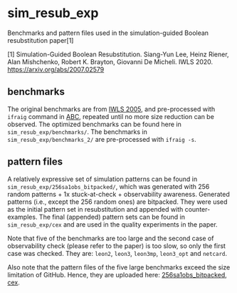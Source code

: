 # sim_resub_exp
 Benchmarks and pattern files used in the simulation-guided Boolean resubstitution paper[1]
 
 [1] Simulation-Guided Boolean Resubstitution. Siang-Yun Lee, Heinz Riener, Alan Mishchenko, Robert K. Brayton, Giovanni De Micheli. IWLS 2020. https://arxiv.org/abs/2007.02579

## benchmarks
The original benchmarks are from [IWLS 2005](http://iwls.org/iwls2005/benchmarks.html), and pre-processed with `ifraig` command in [ABC](https://github.com/berkeley-abc/abc), repeated until no more size reduction can be observed. The optimized benchmarks can be found here in `sim_resub_exp/benchmarks/`. The benchmarks in `sim_resub_exp/benchmarks_2/` are pre-processed with `ifraig -s`.

## pattern files
A relatively expressive set of simulation patterns can be found in `sim_resub_exp/256sa1obs_bitpacked/`, which was generated with 256 random patterns + 1x stuck-at-check + observability awareness. Generated patterns (i.e., except the 256 random ones) are bitpacked. They were used as the initial pattern set in resubstitution and appended with counter-examples. The final (appended) pattern sets can be found in `sim_resub_exp/cex` and are used in the quality experiments in the paper.

Note that five of the benchmarks are too large and the second case of observability check (please refer to the paper) is too slow, so only the first case was checked. They are: `leon2`, `leon3`, `leon3mp`, `leon3_opt` and `netcard`.

Also note that the pattern files of the five large benchmarks exceed the size limitation of GitHub. Hence, they are uploaded here: [256sa1obs_bitpacked](https://drive.google.com/drive/folders/1Ws9nBxLNNg74Nss9P5lq4RxUiWCtJedT?usp=sharing), [cex](https://drive.google.com/drive/folders/1zuLa7A0-ywNWSTtYww-orClAV06fjYVP?usp=sharing).
